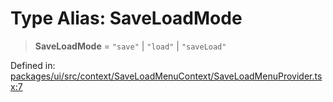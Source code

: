 # Type Alias: SaveLoadMode

> **SaveLoadMode** = `"save"` \| `"load"` \| `"saveLoad"`

Defined in: [packages/ui/src/context/SaveLoadMenuContext/SaveLoadMenuProvider.tsx:7](https://github.com/laruss/react-text-game/blob/7602514695c2b4f79da2fb62137ed33ba5572ba4/packages/ui/src/context/SaveLoadMenuContext/SaveLoadMenuProvider.tsx#L7)
